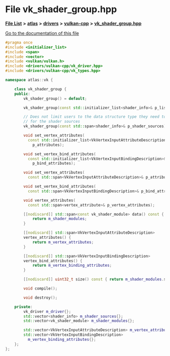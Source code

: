 

# File vk\_shader\_group.hpp

[**File List**](files.md) **>** [**atlas**](dir_1e6ffef027cfcf7ded3287660b505c9f.md) **>** [**drivers**](dir_1605561db8076fbb4262fa758aa3edc0.md) **>** [**vulkan-cpp**](dir_47b67bd74134333dd9ae7c9592fa3f49.md) **>** [**vk\_shader\_group.hpp**](vk__shader__group_8hpp.md)

[Go to the documentation of this file](vk__shader__group_8hpp.md)


```C++
#pragma once
#include <initializer_list>
#include <span>
#include <vector>
#include <vulkan/vulkan.h>
#include <drivers/vulkan-cpp/vk_driver.hpp>
#include <drivers/vulkan-cpp/vk_types.hpp>

namespace atlas::vk {

    class vk_shader_group {
    public:
        vk_shader_group() = default;

        vk_shader_group(const std::initializer_list<shader_info>& p_list);

        // Does not limit users to the data structure type they need to pass in
        // for the shader sources
        vk_shader_group(const std::span<shader_info>& p_shader_sources);

        void set_vertex_attributes(
          const std::initializer_list<VkVertexInputAttributeDescription>&
            p_attributes);

        void set_vertex_bind_attributes(
          const std::initializer_list<VkVertexInputBindingDescription>&
            p_bind_attributes);

        void set_vertex_attributes(
          const std::span<VkVertexInputAttributeDescription>& p_attributes);

        void set_vertex_bind_attributes(
          const std::span<VkVertexInputBindingDescription>& p_bind_attributes);

        void vertex_attributes(
          const std::span<vertex_attribute>& p_vertex_attributes);

        [[nodiscard]] std::span<const vk_shader_module> data() const {
            return m_shader_modules;
        }

        [[nodiscard]] std::span<VkVertexInputAttributeDescription>
        vertex_attributes() {
            return m_vertex_attributes;
        }

        [[nodiscard]] std::span<VkVertexInputBindingDescription>
        vertex_bind_attributes() {
            return m_vertex_binding_attributes;
        }

        [[nodiscard]] uint32_t size() const { return m_shader_modules.size(); }

        void compile();

        void destroy();

    private:
        vk_driver m_driver{};
        std::vector<shader_info> m_shader_sources{};
        std::vector<vk_shader_module> m_shader_modules{};

        std::vector<VkVertexInputAttributeDescription> m_vertex_attributes{};
        std::vector<VkVertexInputBindingDescription>
          m_vertex_binding_attributes{};
    };
};
```


